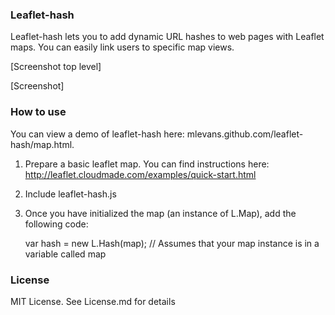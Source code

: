 ### Leaflet-hash

Leaflet-hash lets you to add dynamic URL hashes to web pages with Leaflet maps. You can easily
link users to specific map views.

[Screenshot top level]

[Screenshot]

### How to use

You can view a demo of leaflet-hash here: mlevans.github.com/leaflet-hash/map.html.

1. Prepare a basic leaflet map. You can find instructions here: http://leaflet.cloudmade.com/examples/quick-start.html

2. Include leaflet-hash.js

3. Once you have initialized the map (an instance of L.Map), add the following code:

	var hash = new L.Hash(map); // Assumes that your map instance is in a variable called map

### License

MIT License. See License.md for details